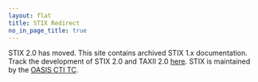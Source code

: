 ```yaml
---
layout: flat
title: STIX Redirect
no_in_page_title: true  
---
```

<div class="alert alert-warning" role="alert">  
  STIX 2.0 has moved. This site contains archived STIX 1.x documentation. Track the development of STIX 2.0 and TAXII 2.0 <a href="https://oasis-open.github.io/cti-documentation/" class="alert-link">here</a>. STIX is maintained by the <a href="https://www.oasis-open.org/committees/tc_home.php?wg_abbrev=cti" class="alert-link"> OASIS CTI TC</a>.
</div>
